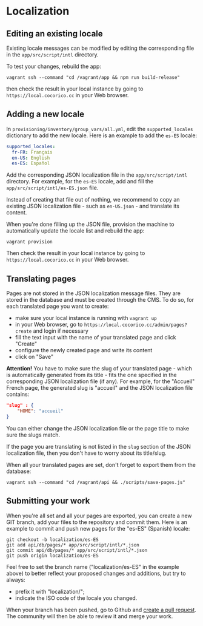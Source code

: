 # Localization

## Editing an existing locale

Existing locale messages can be modified by editing the corresponding file in
the `app/src/script/intl` directory.

To test your changes, rebuild the app:

```shell
vagrant ssh --command "cd /vagrant/app && npm run build-release"
```

then check the result in your local instance by going to
`https://local.cocorico.cc` in your Web browser.

## Adding a new locale

In `provisioning/inventory/group_vars/all.yml`, edit the `supported_locales`
dictionary to add the new locale. Here is an example to add the `es-ES` locale:

```yml
supported_locales:
  fr-FR: Français
  en-US: English
  es-ES: Español
```

Add the corresponding JSON localization file in the `app/src/script/intl`
directory. For example, for the `es-ES` locale, add and fill the
`app/src/script/intl/es-ES.json` file.

Instead of creating that file out of nothing, we recommend to copy an
existing JSON localization file - such as `en-US.json` - and translate its
content.

When you're done filling up the JSON file, provision the machine to
automatically update the locale list and rebuild the app:

```shell
vagrant provision
```

Then check the result in your local instance by going to
`https://local.cocorico.cc` in your Web browser.

## Translating pages

Pages are not stored in the JSON localization message files. They are stored in
the database and must be created through the CMS. To do so, for each translated
page you want to create:

* make sure your local instance is running with `vagrant up`
* in your Web browser, go to `https://local.cocorico.cc/admin/pages?create` and
login if necessary
* fill the text input with the name of your translated page and click "Create"
* configure the newly created page and write its content
* click on "Save"

**Attention!** You have to make sure the slug of your translated page - which is
automatically generated from its title - fits the one specified in the
corresponding JSON localization file (if any). For example, for the "Accueil"
French page, the generated slug is "accueil" and the JSON localization file
contains:

```json
"slug" : {
    "HOME": "accueil"
}
```

You can either change the JSON localization file or the page title to make sure
the slugs match.

If the page you are translating is not listed in the `slug` section of the JSON
localization file, then you don't have to worry about its title/slug.

When all your translated pages are set, don't forget to export them from
the database:

```shell
vagrant ssh --command "cd /vagrant/api && ./scripts/save-pages.js"
```

## Submitting your work

When you're all set and all your pages are exported, you can create a new GIT
branch, add your files to the repository and commit them. Here is an example to
commit and push new pages for the "es-ES" (Spanish) locale:

```shell
git checkout -b localization/es-ES
git add api/db/pages/* app/src/script/intl/*.json
git commit api/db/pages/* app/src/script/intl/*.json
git push origin localization/es-ES
```

Feel free to set the branch name ("localization/es-ES" in the example above) to
better reflect your proposed changes and additions, but try to always:
* prefix it with "localization/";
* indicate the ISO code of the locale you changed.

When your branch has been pushed, go to Github and
[create a pull request](https://help.github.com/articles/creating-a-pull-request/).
The community will then be able to review it and merge your work.
